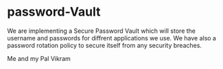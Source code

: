 # password-Vault
We are implementing a Secure Password Vault which will store the username and passwords for diffrent applications we use. 
We have also a password rotation policy to secure itself from any security breaches.

Me and my Pal Vikram
